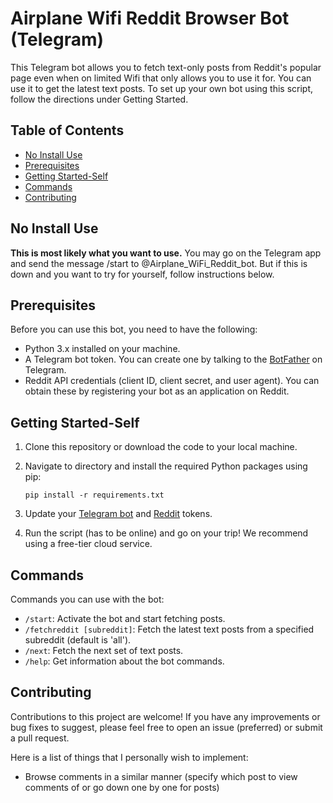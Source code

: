 # Airplane Wifi Reddit Browser Bot (Telegram)

This Telegram bot allows you to fetch text-only posts from Reddit's popular page even when on limited Wifi that only allows you to use it for. You can use it to get the latest text posts. To set up your own bot using this script, follow the directions under Getting Started.

## Table of Contents

- [No Install Use](#no-install-use)
- [Prerequisites](#prerequisites)
- [Getting Started-Self](#getting-started-self)
- [Commands](#commands)
- [Contributing](#contributing)

## No Install Use

**This is most likely what you want to use.** You may go on the Telegram app and send the message /start to @Airplane_WiFi_Reddit_bot. But if this is down and you want to try for yourself, follow instructions below.

## Prerequisites

Before you can use this bot, you need to have the following:

- Python 3.x installed on your machine.
- A Telegram bot token. You can create one by talking to the [BotFather](https://core.telegram.org/bots#botfather) on Telegram.
- Reddit API credentials (client ID, client secret, and user agent). You can obtain these by registering your bot as an application on Reddit.

## Getting Started-Self

1. Clone this repository or download the code to your local machine.

2. Navigate to directory and install the required Python packages using pip:

   ```shell
   pip install -r requirements.txt

3. Update your [Telegram bot](https://core.telegram.org/bots/features#creating-a-new-bot) and [Reddit](https://www.reddit.com/prefs/apps) tokens.
4. Run the script (has to be online) and go on your trip! We recommend using a free-tier cloud service.

## Commands
Commands you can use with the bot:

- `/start`: Activate the bot and start fetching posts.
- `/fetchreddit [subreddit]`: Fetch the latest text posts from a specified subreddit (default is 'all').
- `/next`: Fetch the next set of text posts.
- `/help`: Get information about the bot commands.

## Contributing
Contributions to this project are welcome! If you have any improvements or bug fixes to suggest, please feel free to open an issue (preferred) or submit a pull request.

Here is a list of things that I personally wish to implement:
- Browse comments in a similar manner (specify which post to view comments of or go down one by one for posts)
